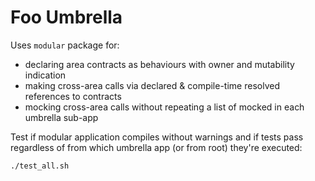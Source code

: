 # Foo Umbrella

Uses `modular` package for:

- declaring area contracts as behaviours with owner and mutability indication
- making cross-area calls via declared & compile-time resolved references to contracts
- mocking cross-area calls without repeating a list of mocked in each umbrella sub-app

Test if modular application compiles without warnings and if tests pass regardless of from which
umbrella app (or from root) they're executed:

    ./test_all.sh
